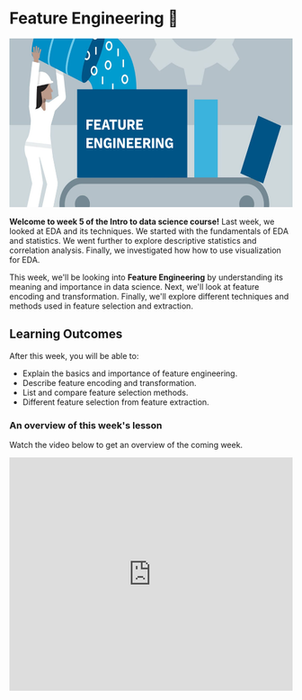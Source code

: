 # Feature Engineering 📶

<img src="./feature-engineering/feature-engineering/feature-engineering.png" width="100%" height="300px">

**Welcome to week 5 of the Intro to data science course!** Last week, we looked at EDA and its techniques. We started with the fundamentals of EDA and statistics. We went further to explore descriptive statistics and correlation analysis. Finally, we investigated how how to use visualization for EDA.

This week, we'll be looking into **Feature Engineering** by understanding its meaning and importance in data science. Next, we'll look at feature encoding and transformation. Finally, we'll explore different techniques and methods used in feature selection and extraction.


## Learning Outcomes

After this week, you will be able to:

- Explain the basics and importance of feature engineering.
- Describe feature encoding and transformation.
- List and compare feature selection methods.
- Different feature selection from feature extraction.


### An overview of this week's lesson

<aside>

Watch the video below to get an overview of the coming week.

</aside>
<div style="position: relative; padding-bottom: 56.25%; height: 0;"><iframe width="100%" height="415" src="https://www.youtube.com/embed/1GhghjgJTuanORg0" title="Linking your CSS" frameborder="0" allow="accelerometer; autoplay; clipboard-write; encrypted-media; gyroscope; picture-in-picture" allowfullscreen></iframe></div>
